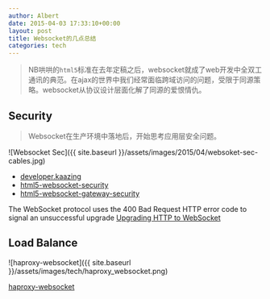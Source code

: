 ```yaml
---
author: Albert
date: 2015-04-03 17:33:10+00:00
layout: post
title: Websocket的几点总结
categories: tech
---
```


> NB哄哄的`html5`标准在去年定稿之后，websocket就成了web开发中全双工通讯的典范。在ajax的世界中我们经常面临跨域访问的问题，受限于同源策略。websocket从协议设计层面化解了同源的爱恨情仇。

Security
--------

> Websocket在生产环境中落地后，开始思考应用层安全问题。

![Websocket Sec]({{ site.baseurl }}/assets/images/2015/04/websoket-sec-cables.jpg)

* [developer.kaazing](http://developer.kaazing.com/documentation/html5/3.5/security/c_sec_security.html)
* [html5-websocket-security](http://blog.kaazing.com/2012/02/28/html5-websocket-security-is-strong/)
* [html5-websocket-gateway-security](http://blog.kaazing.com/2012/02/29/kaazing-websocket-gateway-security-is-strong/)


The WebSocket protocol uses the 400 Bad Request HTTP error code to signal an unsuccessful upgrade
[Upgrading HTTP to WebSocket](http://enterprisewebbook.com/ch8_websockets.html)

Load Balance
------------

![haproxy-websocket]({{ site.baseurl }}/assets/images/tech/haproxy_websocket.png)

[haproxy-websocket](http://blog.haproxy.com/2012/11/07/websockets-load-balancing-with-haproxy/)

